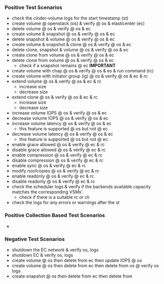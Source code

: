 
### Positive Test Scenarios
- check the cinder-volume logs for the start timestamp (st)
- create volume @ openstack (os) & verify @ os & elasticenter (ec)
- delete volume @ os & verify @ os & ec
- create volume & snapshot @ os & verify @ os & ec
- delete snapshot & volume @ os & verify @ os & ec
- create volume & snapshot & clone @ os & verify @ os & ec
- delete clone, snapshot & volume @ os & verify @ os & ec
- create clone from volume @ os & verify @ os & ec
- delete clone from volume @ os & verify @ os & ec
  - check if a snapshot remains @ ec <b> IMPORTANT </b>
- create volume with chap @ os & verify @ os & es & run command (rc)
- create volume with initiator group (ig) @ os & verify @ os & ec & rc
- extend volume @ os & verify @ os & ec & rc
  - increase size
  - decrease size
- extend clone @ os & verify @ os & ec & rc
  - increase size
  - decrease size
- increase volume IOPS @ os & verify @ os & ec
- decrease volume IOPS @ os & verify @ os & ec
- increase volume latency @ os & verify @ os & ec
  - this feature is supported @ os but not @ ec
- decrease volume latency @ os & verify @ os & ec
  - this feature is supported @ os but not @ ec
- enable grace allowed @ os & verify @ ec & rc
- disable grace allowed @ os & verify @ ec & rc
- enable compression @ os & verify @ ec & rc
- disable compression @ os & verify @ ec & rc
- enable sync @ os & verify @ ec & rc
- modify noofcopies @ os & verify @ ec & rc
- enable readonly @ os & verify @ ec & rc
- disable readonly @ os & verify @ ec & rc
- check the scheduler logs & verify if the backends available capacity matches the corresponding VSMs'.
  - check if there is a suitable rc or cli
- check the logs for any errors or warnings after the st
  

### Positive Collection Based Test Scenarios
- 

### Negative Test Scenarios
- shutdown the EC network & verify os, logs
- shutdown EC & verify os, logs
- create volume @ os then delete from ec then update IOPS @ os
- create volume @ os then delete from ec then delete from os @ verify os logs
- create snapshot @ os then delete from ec then delete from 
